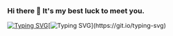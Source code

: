 ### Hi there 👋 It's my best luck to meet you.

<!--
**Sweelg/Sweelg** is a ✨ _special_ ✨ repository because its `README.md` (this file) appears on your GitHub profile.

Here are some ideas to get you started:

- 🔭 I’m currently working on ...
- 🌱 I’m currently learning ...
- 👯 I’m looking to collaborate on ...
- 🤔 I’m looking for help with ...
- 💬 Ask me about ...
- 📫 How to reach me: ...
- 😄 Pronouns: ...
- ⚡ Fun fact: ...
-->

[![Typing SVG](https://readme-typing-svg.demolab.com?font=Fira+Code&pause=2000&color=90F783&vCenter=true&width=435&lines=I+don+no+know+where+to+go%2C+)](https://git.io/typing-svg)[![Typing SVG](https://readme-typing-svg.demolab.com?font=Fira+Code&pause=2000&color=90F783&vCenter=true&width=435&lines=but+I+have+been+on+the+road.)](https://git.io/typing-svg)
